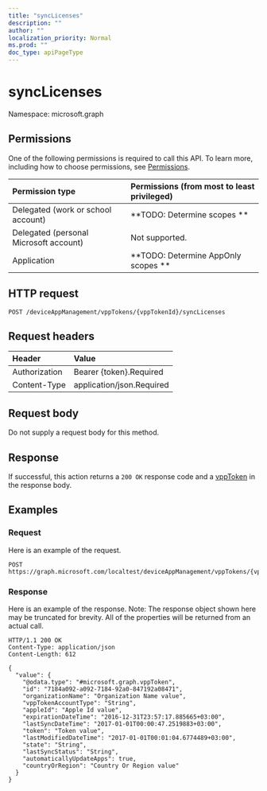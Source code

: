 ```yaml
---
title: "syncLicenses"
description: ""
author: ""
localization_priority: Normal
ms.prod: ""
doc_type: apiPageType
---
```


# syncLicenses

Namespace: microsoft.graph



## Permissions
One of the following permissions is required to call this API. To learn more, including how to choose permissions, see [Permissions](/concepts/permissions-reference.md).

|Permission type|Permissions (from most to least privileged)|
|:---|:---|
|Delegated (work or school account)|**TODO: Determine scopes **|
|Delegated (personal Microsoft account)|Not supported.|
|Application|**TODO: Determine AppOnly scopes **|

## HTTP request
<!-- {
  "blockType": "ignored"
}
-->
``` http
POST /deviceAppManagement/vppTokens/{vppTokenId}/syncLicenses
```

## Request headers
|Header|Value|
|:---|:---|
|Authorization|Bearer {token}.Required|
|Content-Type|application/json.Required|

## Request body
Do not supply a request body for this method.

## Response
If successful, this action returns a `200 OK` response code and a [vppToken](../resources/vpptoken.md) in the response body.

## Examples

### Request
Here is an example of the request.
<!-- {
  "blockType": "request",
  "name": "vpptoken_synclicenses"
}
-->
``` http
POST https://graph.microsoft.com/localtest/deviceAppManagement/vppTokens/{vppTokenId}/syncLicenses
```

### Response
Here is an example of the response. Note: The response object shown here may be truncated for brevity. All of the properties will be returned from an actual call.
<!-- {
  "blockType": "response",
  "truncated": true,
  "@odata.type": "microsoft.graph.vpptoken"
}
-->
``` http
HTTP/1.1 200 OK
Content-Type: application/json
Content-Length: 612

{
  "value": {
    "@odata.type": "#microsoft.graph.vppToken",
    "id": "7184a092-a092-7184-92a0-847192a08471",
    "organizationName": "Organization Name value",
    "vppTokenAccountType": "String",
    "appleId": "Apple Id value",
    "expirationDateTime": "2016-12-31T23:57:17.885665+03:00",
    "lastSyncDateTime": "2017-01-01T00:00:47.2519883+03:00",
    "token": "Token value",
    "lastModifiedDateTime": "2017-01-01T00:01:04.6774489+03:00",
    "state": "String",
    "lastSyncStatus": "String",
    "automaticallyUpdateApps": true,
    "countryOrRegion": "Country Or Region value"
  }
}
```

